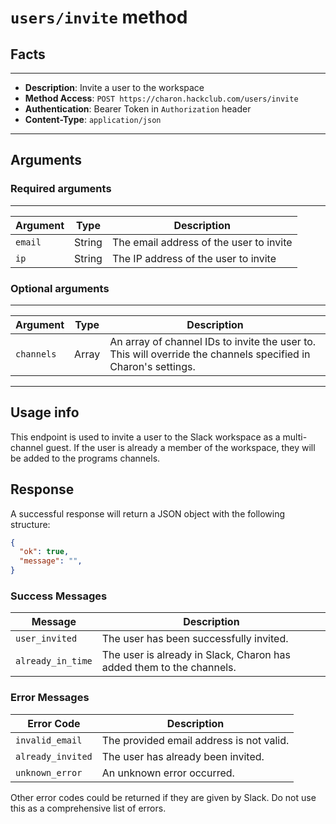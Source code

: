 # `users/invite` method

## Facts

---
- **Description**: Invite a user to the workspace
- **Method Access**: `POST https://charon.hackclub.com/users/invite`
- **Authentication**: Bearer Token in `Authorization` header
- **Content-Type**: `application/json`

---
## Arguments

### Required arguments
---
| Argument      | Type   | Description                          |
|---------------|--------|--------------------------------------|
| `email`       | String | The email address of the user to invite |
| `ip`          | String | The IP address of the user to invite  |

### Optional arguments
---
| Argument      | Type   | Description                          |
|---------------|--------|--------------------------------------|
| `channels`  | Array | An array of channel IDs to invite the user to. This will override the channels specified in Charon's settings. |

---
## Usage info
This endpoint is used to invite a user to the Slack workspace as a multi-channel guest. If the user is already a member of the workspace, they will be added to the programs channels.

## Response
A successful response will return a JSON object with the following structure:

```json
{
  "ok": true,
  "message": "",
}
```

### Success Messages

| Message            | Description                                      |
|--------------------|--------------------------------------------------|
| `user_invited`     | The user has been successfully invited.          |
| `already_in_time` | The user is already in Slack, Charon has added them to the channels.           |


### Error Messages

| Error Code          | Description                                      |
|---------------------|--------------------------------------------------|
| `invalid_email`     | The provided email address is not valid.         |
| `already_invited`   | The user has already been invited.               |
| `unknown_error`     | An unknown error occurred.                       |

Other error codes could be returned if they are given by Slack. Do not use this as a comprehensive list of errors.

